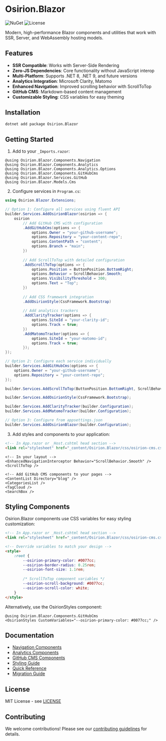 # Osirion.Blazor

![NuGet](https://img.shields.io/nuget/v/Osirion.Blazor)
![License](https://img.shields.io/github/license/obrana-boranija/Osirion.Blazor)

Modern, high-performance Blazor components and utilities that work with SSR, Server, and WebAssembly hosting models.

## Features

- **SSR Compatible**: Works with Server-Side Rendering
- **Zero-JS Dependencies**: Core functionality without JavaScript interop
- **Multi-Platform**: Supports .NET 8, .NET 9, and future versions
- **Analytics Integration**: Microsoft Clarity, Matomo
- **Enhanced Navigation**: Improved scrolling behavior with ScrollToTop
- **GitHub CMS**: Markdown-based content management
- **Customizable Styling**: CSS variables for easy theming

## Installation

```bash
dotnet add package Osirion.Blazor
```

## Getting Started

1. Add to your `_Imports.razor`:
```razor
@using Osirion.Blazor.Components.Navigation
@using Osirion.Blazor.Components.Analytics
@using Osirion.Blazor.Components.Analytics.Options
@using Osirion.Blazor.Components.GitHubCms
@using Osirion.Blazor.Services.GitHub
@using Osirion.Blazor.Models.Cms
```

2. Configure services in `Program.cs`:
```csharp
using Osirion.Blazor.Extensions;

// Option 1: Configure all services using fluent API
builder.Services.AddOsirionBlazor(osirion => {
    osirion
        // Add GitHub CMS with configuration
        .AddGitHubCms(options => {
            options.Owner = "your-github-username";
            options.Repository = "your-content-repo";
            options.ContentPath = "content";
            options.Branch = "main";
        })
        
        // Add ScrollToTop with detailed configuration
        .AddScrollToTop(options => {
            options.Position = ButtonPosition.BottomRight;
            options.Behavior = ScrollBehavior.Smooth;
            options.VisibilityThreshold = 300;
            options.Text = "Top";
        })
        
        // Add CSS framework integration
        .AddOsirionStyle(CssFramework.Bootstrap)
        
        // Add analytics trackers
        .AddClarityTracker(options => {
            options.SiteId = "your-clarity-id";
            options.Track = true;
        })
        .AddMatomoTracker(options => {
            options.SiteId = "your-matomo-id";
            options.Track = true;
        });
});

// Option 2: Configure each service individually
builder.Services.AddGitHubCms(options => {
    options.Owner = "your-github-username";
    options.Repository = "your-content-repo";
});

builder.Services.AddScrollToTop(ButtonPosition.BottomRight, ScrollBehavior.Smooth);

builder.Services.AddOsirionStyle(CssFramework.Bootstrap);

builder.Services.AddClarityTracker(builder.Configuration);
builder.Services.AddMatomoTracker(builder.Configuration);

// Option 3: Configure from appsettings.json
builder.Services.AddOsirionBlazor(builder.Configuration);
```

3. Add styles and components to your application:
```html
<!-- In App.razor or _Host.cshtml head section -->
<link rel="stylesheet" href="_content/Osirion.Blazor/css/osirion-cms.css" />
```

```razor
<!-- In your layout -->
<EnhancedNavigationInterceptor Behavior="ScrollBehavior.Smooth" />
<ScrollToTop />

<!-- Add GitHub CMS components to your pages -->
<ContentList Directory="blog" />
<CategoriesList />
<TagCloud />
<SearchBox />
```

## Styling Components

Osirion.Blazor components use CSS variables for easy styling customization:

```html
<!-- In App.razor or _Host.cshtml head section -->
<link rel="stylesheet" href="_content/Osirion.Blazor/css/osirion-cms.css" />

<!-- Override variables to match your design -->
<style>
    :root {
        --osirion-primary-color: #0077cc;
        --osirion-border-radius: 0.25rem;
        --osirion-font-size: 1.1rem;
        
        /* ScrollToTop component variables */
        --osirion-scroll-background: #0077cc;
        --osirion-scroll-color: white;
    }
</style>
```

Alternatively, use the OsirionStyles component:

```razor
@using Osirion.Blazor.Components.GitHubCms
<OsirionStyles CustomVariables="--osirion-primary-color: #0077cc;" />
```

## Documentation

- [Navigation Components](./docs/NAVIGATION.md)
- [Analytics Components](./docs/ANALYTICS.md)
- [GitHub CMS Components](./docs/GITHUB_CMS.md)
- [Styling Guide](./docs/STYLING.md)
- [Quick Reference](./docs/QUICK_REFERENCE.md)
- [Migration Guide](./docs/MIGRATION.md)

## License

MIT License - see [LICENSE](LICENSE.txt)

## Contributing

We welcome contributions! Please see our [contributing guidelines](CONTRIBUTING.md) for details.
